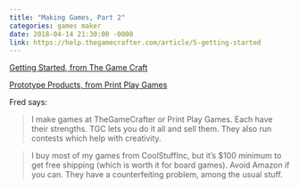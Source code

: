 ```yaml
---
title: "Making Games, Part 2"
categories: games maker
date: 2018-04-14 21:30:00 -0000
link: https://help.thegamecrafter.com/article/5-getting-started
---
```

[Getting Started, from The Game Craft](https://help.thegamecrafter.com/article/5-getting-started)

[Prototype Products, from Print Play Games](https://www.printplaygames.com/prototypes)

Fred says:

> I make games at TheGameCrafter or Print Play Games. Each have their strengths. TGC lets you do it all and sell them. They also run contests which help with creativity.

> I buy most of my games from CoolStuffInc, but it’s $100 minimum to get free shipping (which is worth it for board games). Avoid Amazon if you can. They have a counterfeiting problem, among the usual stuff.